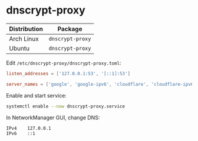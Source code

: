 # dnscrypt-proxy

| Distribution | Package          |
| ------------ | ---------------- |
| Arch Linux   | `dnscrypt-proxy` |
| Ubuntu       | `dnscrypt-proxy` |

Edit `/etc/dnscrypt-proxy/dnscrypt-proxy.toml`:

```toml
listen_addresses = ['127.0.0.1:53', '[::1]:53']

server_names = ['google', 'google-ipv6', 'cloudflare', 'cloudflare-ipv6']
```

Enable and start service:

```sh
systemctl enable --now dnscrypt-proxy.service
```

In NetworkManager GUI, change DNS:

```txt
IPv4    127.0.0.1
IPv6    ::1
```
